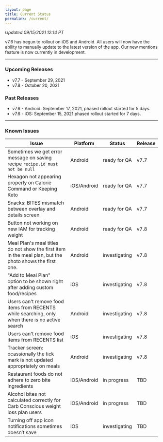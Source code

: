 ```yaml
---
layout: page
title: Current Status
permalink: /current/
---
```


_Updated 09/15/2021 12:14 PT_

v7.6 has begun to rollout on iOS and Android. All users will now have the ability to manually update to the latest version of the app. Our new mentions feature is now currently in development. 

***

### Upcoming Releases
- v7.7   - September 29, 2021
- v7.8   - October 20, 2021

### Past Releases
- v7.6 - Android: September 17, 2021, phased rollout started for 5 days.
- v7.6 - iOS: September 15, 2021 phased rollout started for 7 days.

***

### Known Issues

|Issue                          |Platform   | Status    | Release           |
| ---                           | ---       | ---       | ---               |
|Sometimes we get error message on saving recipe `recipe.id must not be null` |Android|ready for QA| v7.7|
|Hexagon not appearing properly on Calorie Command or Keeping Keto |iOS/Android|ready for QA| v7.7|
|Snacks: BITES mismatch between overlay and details screen |Android|ready for QA| v7.7|
|Button not working on new IAM for tracking weight |Android|ready for QA| v7.8|
|Meal Plan's meal titles do not show the first item in the meal plan, but the photo shows the first one. |Android|investigating| v7.8|
|"Add to Meal Plan" option to be shown right after adding custom food/recipes |iOS|investigating| v7.8|
|Users can't remove food items from RECENTS while searching, only when there is no active search |Android|investigating| v7.8|
|Users can't remove food items from RECENTS list |iOS|investigating| v7.8|
|Tracker screen: ocassionally the tick mark is not updated appropriately on meals|Android|investigating| v7.8|
|Restaurant foods do not adhere to zero bite ingredients |iOS/Android|in progress| TBD|
|Alcohol bites not calculated correctly for Carb Conscious weight loss plan users |iOS/Android|in progress| TBD|
|Turning off app icon notifications sometimes doesn’t save|iOS|investigating| TBD               |
